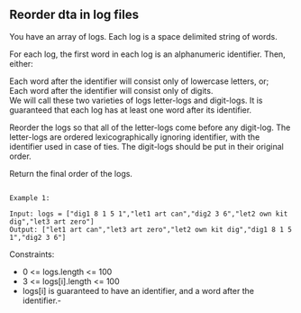## Reorder dta in log files

You have an array of logs.  Each log is a space delimited string of words.  

For each log, the first word in each log is an alphanumeric identifier.  Then, either:  

Each word after the identifier will consist only of lowercase letters, or;  
Each word after the identifier will consist only of digits.  
We will call these two varieties of logs letter-logs and digit-logs.  It is guaranteed that each log has at least one word after its identifier.  

Reorder the logs so that all of the letter-logs come before any digit-log.  The letter-logs are ordered lexicographically ignoring identifier, with the identifier used in case of ties.  The digit-logs should be put in their original order.  

Return the final order of the logs.  

 ```

Example 1:

Input: logs = ["dig1 8 1 5 1","let1 art can","dig2 3 6","let2 own kit dig","let3 art zero"]
Output: ["let1 art can","let3 art zero","let2 own kit dig","dig1 8 1 5 1","dig2 3 6"]
 ```

Constraints:  

- 0 <= logs.length <= 100
- 3 <= logs[i].length <= 100
- logs[i] is guaranteed to have an identifier, and a word after the identifier.- 